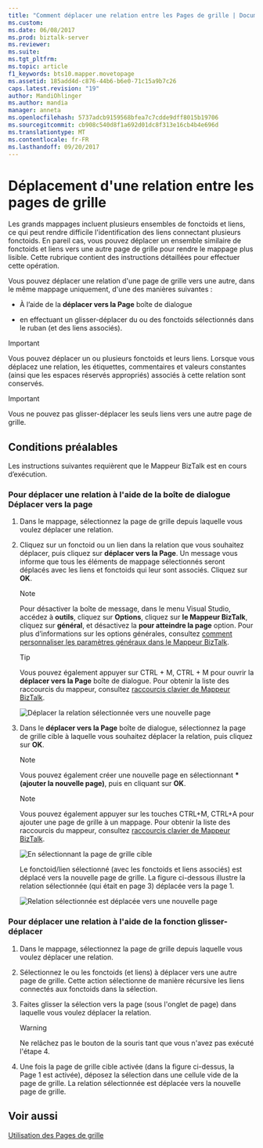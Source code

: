 ```yaml
---
title: "Comment déplacer une relation entre les Pages de grille | Documents Microsoft"
ms.custom: 
ms.date: 06/08/2017
ms.prod: biztalk-server
ms.reviewer: 
ms.suite: 
ms.tgt_pltfrm: 
ms.topic: article
f1_keywords: bts10.mapper.movetopage
ms.assetid: 185add4d-c876-44b6-b6e0-71c15a9b7c26
caps.latest.revision: "19"
author: MandiOhlinger
ms.author: mandia
manager: anneta
ms.openlocfilehash: 5737adcb9159568bfea7c7cdde9dff8015b19706
ms.sourcegitcommit: cb908c540d8f1a692d01dc8f313e16cb4b4e696d
ms.translationtype: MT
ms.contentlocale: fr-FR
ms.lasthandoff: 09/20/2017
---
```

# <a name="how-to-move-a-relationship-between-grid-pages"></a>Déplacement d'une relation entre les pages de grille
Les grands mappages incluent plusieurs ensembles de fonctoids et liens, ce qui peut rendre difficile l'identification des liens connectant plusieurs fonctoids. En pareil cas, vous pouvez déplacer un ensemble similaire de fonctoids et liens vers une autre page de grille pour rendre le mappage plus lisible. Cette rubrique contient des instructions détaillées pour effectuer cette opération.  
  
 Vous pouvez déplacer une relation d'une page de grille vers une autre, dans le même mappage uniquement, d'une des manières suivantes :  
  
-   À l’aide de la **déplacer vers la Page** boîte de dialogue  
  
-   en effectuant un glisser-déplacer du ou des fonctoids sélectionnés dans le ruban (et des liens associés).  
  
> [!IMPORTANT]
>  Vous pouvez déplacer un ou plusieurs fonctoids et leurs liens. Lorsque vous déplacez une relation, les étiquettes, commentaires et valeurs constantes (ainsi que les espaces réservés appropriés) associés à cette relation sont conservés.  
  
> [!IMPORTANT]
>  Vous ne pouvez pas glisser-déplacer les seuls liens vers une autre page de grille.  
  
## <a name="prerequisites"></a>Conditions préalables  
 Les instructions suivantes requièrent que le Mappeur BizTalk est en cours d’exécution.  
  
### <a name="to-move-a-relationship-using-move-to-page-dialog-box"></a>Pour déplacer une relation à l'aide de la boîte de dialogue Déplacer vers la page  
  
1.  Dans le mappage, sélectionnez la page de grille depuis laquelle vous voulez déplacer une relation.  
  
2.  Cliquez sur un fonctoid ou un lien dans la relation que vous souhaitez déplacer, puis cliquez sur **déplacer vers la Page**. Un message vous informe que tous les éléments de mappage sélectionnés seront déplacés avec les liens et fonctoids qui leur sont associés. Cliquez sur **OK**.  
  
    > [!NOTE]
    >  Pour désactiver la boîte de message, dans le menu Visual Studio, accédez à **outils**, cliquez sur **Options**, cliquez sur **le Mappeur BizTalk**, cliquez sur **général**, et désactivez la **pour atteindre la page** option. Pour plus d’informations sur les options générales, consultez [comment personnaliser les paramètres généraux dans le Mappeur BizTalk](../core/how-to-customize-general-settings-in-biztalk-mapper.md).  
  
    > [!TIP]
    >  Vous pouvez également appuyer sur CTRL + M, CTRL + M pour ouvrir la **déplacer vers la Page** boîte de dialogue. Pour obtenir la liste des raccourcis du mappeur, consultez [raccourcis clavier de Mappeur BizTalk](../core/biztalk-mapper-keyboard-shortcuts.md).  
  
     ![Déplacer la relation sélectionnée vers une nouvelle page](../core/media/moving-a-functoid-new.gif "Moving_a_functoid_new")  
  
3.  Dans le **déplacer vers la Page** boîte de dialogue, sélectionnez la page de grille cible à laquelle vous souhaitez déplacer la relation, puis cliquez sur **OK**.  
  
    > [!NOTE]
    >  Vous pouvez également créer une nouvelle page en sélectionnant  **\*(ajouter la nouvelle page)**, puis en cliquant sur **OK**.  
  
    > [!NOTE]
    >  Vous pouvez également appuyer sur les touches CTRL+M, CTRL+A pour ajouter une page de grille à un mappage. Pour obtenir la liste des raccourcis du mappeur, consultez [raccourcis clavier de Mappeur BizTalk](../core/biztalk-mapper-keyboard-shortcuts.md).  
  
     ![En sélectionnant la page de grille cible](../core/media/moving-a-functoid-step4.gif "Moving_a_functoid_Step4")  
  
     Le fonctoid/lien sélectionné (avec les fonctoids et liens associés) est déplacé vers la nouvelle page de grille. La figure ci-dessous illustre la relation sélectionnée (qui était en page 3) déplacée vers la page 1.  
  
     ![Relation sélectionnée est déplacée vers une nouvelle page](../core/media/moving-a-functoid-new2.gif "Moving_a_functoid_new2")  
  
### <a name="to-move-a-relationship-using-drag-and-drop"></a>Pour déplacer une relation à l'aide de la fonction glisser-déplacer  
  
1.  Dans le mappage, sélectionnez la page de grille depuis laquelle vous voulez déplacer une relation.  
  
2.  Sélectionnez le ou les fonctoids (et liens) à déplacer vers une autre page de grille. Cette action sélectionne de manière récursive les liens connectés aux fonctoids dans la sélection.  
  
3.  Faites glisser la sélection vers la page (sous l'onglet de page) dans laquelle vous voulez déplacer la relation.  
  
    > [!WARNING]
    >  Ne relâchez pas le bouton de la souris tant que vous n'avez pas exécuté l'étape 4.  
  
4.  Une fois la page de grille cible activée (dans la figure ci-dessus, la Page 1 est activée), déposez la sélection dans une cellule vide de la page de grille. La relation sélectionnée est déplacée vers la nouvelle page de grille.  
  
## <a name="see-also"></a>Voir aussi  
 [Utilisation des Pages de grille](../core/working-with-grid-pages.md)